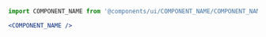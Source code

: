 ```jsx static
import COMPONENT_NAME from '@components/ui/COMPONENT_NAME/COMPONENT_NAME';
```

```jsx
<COMPONENT_NAME />
```
